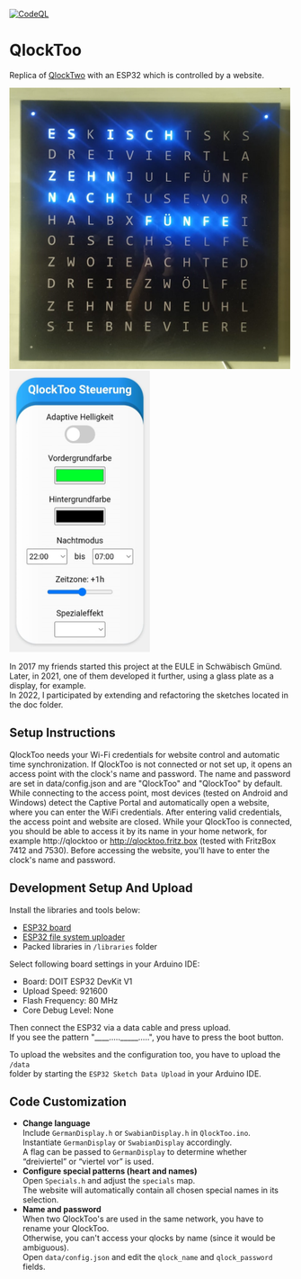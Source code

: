 [![CodeQL](https://github.com/juliusbaechle/QlockToo/actions/workflows/codeql.yml/badge.svg)](https://github.com/juliusbaechle/QlockToo/actions/workflows/codeql.yml)

# QlockToo
Replica of <a href="https://qlocktwo.com/de/stores">QlockTwo</a> with an ESP32 which is controlled by a website.

<img src="doc/QlockToo.jpeg" alt="QlockToo" width="500" height="500"><img src="doc/Website.jpeg" alt="QlockToo" width="250" height="500">

In 2017 my friends started this project at the EULE in Schwäbisch Gmünd.  
Later, in 2021, one of them developed it further, using a glass plate as a display, for example.  
In 2022, I participated by extending and refactoring the sketches located in the doc folder.

## Setup Instructions
QlockToo needs your Wi-Fi credentials for website control and automatic time synchronization.
If QlockToo is not connected or not set up, it opens an access point with the clock's name and password.
The name and password are set in data/config.json and are "QlockToo" and "QlockToo" by default. 
While connecting to the access point, most devices (tested on Android and Windows) detect the Captive 
Portal and automatically open a website, where you can enter the WiFi credentials. 
After entering valid credentials, the access point and website are closed. 
While your QlockToo is connected, you should be able to access it by its name in your home network, 
for example http://qlocktoo or http://qlocktoo.fritz.box (tested with FritzBox 7412 and 7530). 
Before accessing the website, you'll have to enter the clock's name and password.

## Development Setup And Upload
Install the libraries and tools below:
 - <a href="https://randomnerdtutorials.com/installing-the-esp32-board-in-arduino-ide-windows-instructions/">ESP32 board</a>
 - <a href="https://randomnerdtutorials.com/install-esp32-filesystem-uploader-arduino-ide/">ESP32 file system uploader</a>
 - Packed libraries in `/libraries` folder

Select following board settings in your Arduino IDE:
 - Board: DOIT ESP32 DevKit V1 </li>
 - Upload Speed: 921600 </li>
 - Flash Frequency: 80 MHz </li>
 - Core Debug Level: None </li>

Then connect the ESP32 via a data cable and press upload.  
If you see the pattern "____....._____.....", you have to press the boot button.

To upload the websites and the configuration too, you have to upload the `/data`  
folder by starting the `ESP32 Sketch Data Upload` in your Arduino IDE.
 
## Code Customization
- **Change language**   
    Include `GermanDisplay.h` or `SwabianDisplay.h` in `QlockToo.ino`.  
    Instantiate `GermanDisplay` or `SwabianDisplay` accordingly.  
    A flag can be passed to `GermanDisplay` to determine whether “dreiviertel” or “viertel vor” is used.
- **Configure special patterns (heart and names)**  
   Open `Specials.h` and adjust the `specials` map.  
   The website will automatically contain all chosen special names in its selection.
- **Name and password**  
   When two QlockToo's are used in the same network, you have to rename your QlockToo.  
   Otherwise, you can't access your qlocks by name (since it would be ambiguous).  
   Open `data/config.json` and edit the `qlock_name` and `qlock_password` fields.  

